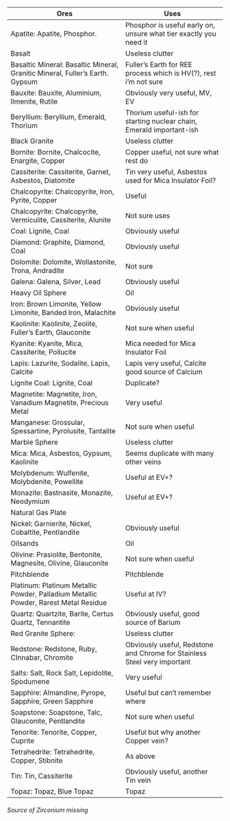
|Ores|Uses|
--- | --- |
|Apatite: Apatite, Phosphor.|Phosphor is useful early on, unsure what tier exactly you need it|
|Basalt|Useless clutter|
|Basaltic Mineral: Basaltic Mineral, Granitic Mineral, Fuller’s Earth. Gypsum|Fuller’s Earth for REE process which is HV(?), rest i’m not sure|
|Bauxite: Bauxite, Aluminium, Ilmenite, Rutile|Obviously very useful, MV, EV|
|Beryllium: Beryllium, Emerald, Thorium|Thorium useful-ish for starting nuclear chain, Emerald important-ish|
|Black Granite|Useless clutter|
|Bornite: Bornite, Chalcocite, Enargite, Copper|Copper useful, not sure what rest do|
|Cassiterite: Cassiterite, Garnet, Asbestos, Diatomite|Tin very useful, Asbestos used for Mica Insulator Foil?|
|Chalcopyrite: Chalcopyrite, Iron, Pyrite, Copper|Useful|
|Chalcopyrite: Chalcopyrite, Vermiculite, Cassiterite, Alunite|Not sure uses|
|Coal: Lignite, Coal|Obviously useful|
|Diamond: Graphite, Diamond, Coal|Obviously useful|
|Dolomite: Dolomite, Wollastonite, Trona, Andradite|Not sure|
|Galena: Galena, Silver, Lead|Obviously useful|
|Heavy Oil Sphere| Oil|
|Iron: Brown Limonite, Yellow Limonite, Banded Iron, Malachite|Obviously useful|
|Kaolinite: Kaolinite, Zeolite, Fuller’s Earth, Glauconite|Not sure when useful|
|Kyanite: Kyanite, Mica, Cassiterite, Pollucite|Mica needed for Mica Insulator Foil|
|Lapis: Lazurite, Sodalite, Lapis, Calcite|Lapis very useful, Calcite good source of Calcium|
|Lignite Coal: Lignite, Coal|Duplicate?|
|Magnetite: Magnetite, Iron, Vanadium Magnetite, Precious Metal|Very useful|
|Manganese: Grossular, Spessartine, Pyrolusite, Tantalite|Not sure when useful|
|Marble Sphere|Useless clutter|
|Mica: Mica, Asbestos, Gypsum, Kaolinite|Seems duplicate with many other veins|
|Molybdenum: Wulfenite, Molybdenite, Powellite|Useful at EV+?|
|Monazite: Bastnasite, Monazite, Neodymium|Useful at EV+?|
|Natural Gas Plate|
|Nickel: Garnierite, Nickel, Cobaltite, Pentlandite|Obviously useful|
|Oilsands|Oil|
|Olivine: Prasiolite, Bentonite, Magnesite, Olivine, Glauconite|Not sure when useful|
|Pitchblende|Pitchblende|
|Platinum: Platinum Metallic Powder, Palladium Metallic Powder, Rarest Metal Residue|Useful at IV?|
|Quartz: Quartzite, Barite, Certus Quartz, Tennantite|Obviously useful, good source of Barium|
|Red Granite Sphere:|Useless clutter|
|Redstone: Redstone, Ruby, CInnabar, Chromite|Obviously useful, Redstone and Chrome for Stainless Steel very important|
|Salts: Salt, Rock Salt, Lepidolite, Spodumene|Very useful|
|Sapphire: Almandine, Pyrope, Sapphire, Green Sapphire|Useful but can’t remember where|
|Soapstone: Soapstone, Talc, Glauconite, Pentlandite|Not sure when useful|
|Tenorite: Tenorite, Copper, Cuprite|Useful but why another Copper vein?|
|Tetrahedrite: Tetrahedrite, Copper, Stibnite|As above|
|Tin: Tin, Cassiterite|Obviously useful, another Tin vein|
|Topaz: Topaz, Blue Topaz|Topaz|
###### Source of Zirconium missing
